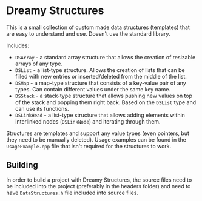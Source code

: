 # Dreamy Structures

This is a small collection of custom made data structures (templates) that are easy to understand and use. Doesn't use the standard library.

Includes:
* `DSArray` - a standard array structure that allows the creation of resizable arrays of any type.
* `DSList` - a list-type structure. Allows the creation of lists that can be filled with new entries or inserted/deleted from the middle of the list.
* `DSMap` - a map-type structure that consists of a key-value pair of any types. Can contain different values under the same key name.
* `DSStack` - a stack-type structure that allows pushing new values on top of the stack and popping them right back. Based on the `DSList` type and can use its functions.
* `DSLinkHead` - a list-type structure that allows adding elements within interlinked nodes (`DSLinkNode`) and iterating through them.

Structures are templates and support any value types (even pointers, but they need to be manually deleted).
Usage examples can be found in the `UsageExample.cpp` file that isn't required for the structures to work.

Building
--------

In order to build a project with Dreamy Structures, the source files need to be included into the project (preferably in the headers folder) and need to have `DataStructures.h` file included into source files.